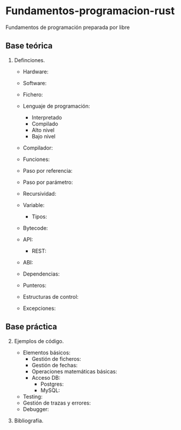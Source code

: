 # Fundamentos-programacion-rust
Fundamentos de programación preparada por libre

## Base teórica

1. Definciones.
    - Hardware:
    - Software:
    - Fichero:
    - Lenguaje de programación:
        - Interpretado
        - Compilado
        - Alto nivel
        - Bajo nivel
    
    - Compilador:
    - Funciones:
    - Paso por referencia:
    - Paso por parámetro:
    - Recursividad:
    - Variable:
        - Tipos:
    - Bytecode:
    - API:
        - REST:
    - ABI:
    - Dependencias:
    - Punteros:
    - Estructuras de control:
    - Excepciones:

## Base práctica

2. Ejemplos de código.
    - Elementos básicos:
        - Gestión de ficheros:
        - Gestión de fechas:
        - Operaciones matemáticas básicas:
        - Acceso DB:
            - Postgres:
            - MySQL:
    - Testing:
    - Gestión de trazas y errores:
    - Debugger:

3. Bibliografía.